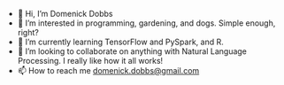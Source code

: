 - 👋 Hi, I’m Domenick Dobbs
- 👀 I’m interested in programming, gardening, and dogs. Simple enough, right?
- 🌱 I’m currently learning TensorFlow and PySpark, and R.
- 💞️ I’m looking to collaborate on anything with Natural Language Processing. I really like how it all works!
- 📫 How to reach me domenick.dobbs@gmail.com

<!---
DomenickD/DomenickD is a ✨ special ✨ repository because its `README.md` (this file) appears on your GitHub profile.
You can click the Preview link to take a look at your changes.
--->
